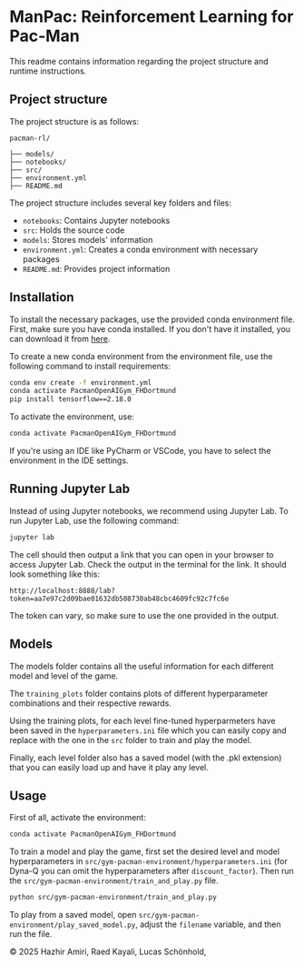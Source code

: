 # ManPac: Reinforcement Learning for Pac-Man
This readme contains information regarding the project structure and runtime instructions.

## Project structure
The project structure is as follows:
```
pacman-rl/

├── models/
├── notebooks/
├── src/
├── environment.yml
├── README.md
```
The project structure includes several key folders and files:
- `notebooks`: Contains Jupyter notebooks
- `src`: Holds the source code
- `models`: Stores models' information
- `environment.yml`: Creates a conda environment with necessary packages
- `README.md`: Provides project information


## Installation
To install the necessary packages, use the provided conda environment file. First, make sure you have conda installed. If you don't have it installed, you can download it from [here](https://docs.conda.io/en/latest/miniconda.html).

To create a new conda environment from the environment file, use the following command to install requirements:
```bash
conda env create -f environment.yml
conda activate PacmanOpenAIGym_FHDortmund
pip install tensorflow==2.18.0
```

To activate the environment, use:
```bash
conda activate PacmanOpenAIGym_FHDortmund
```
If you're using an IDE like PyCharm or VSCode, you have to select the environment in the IDE settings.

## Running Jupyter Lab
Instead of using Jupyter notebooks, we recommend using Jupyter Lab. To run Jupyter Lab, use the following command:
```bash
jupyter lab
```
The cell should then output a link that you can open in your browser to access Jupyter Lab. Check the output in the terminal for the link. It should look something like this:
```
http://localhost:8888/lab?token=aa7e97c2d09bae01632db508730ab48cbc4609fc92c7fc6e
```
The token can vary, so make sure to use the one provided in the output.

## Models
The models folder contains all the useful information for each different model and level of the game.

The `training_plots` folder contains plots of different hyperparameter combinations and their respective rewards.

Using the training plots, for each level fine-tuned hyperparmeters have been saved in the `hyperparameters.ini` file which you can easily copy and replace with the one in the `src` folder to train and play the model.

Finally, each level folder also has a saved model (with the .pkl extension) that you can easily load up and have it play any level. 

## Usage
First of all, activate the environment:


```bash
conda activate PacmanOpenAIGym_FHDortmund
```

To train a model and play the game, first set the desired level and model hyperparameters in `src/gym-pacman-environment/hyperparameters.ini` (for Dyna-Q you can omit the hyperparameters after `discount_factor`). Then run the `src/gym-pacman-environment/train_and_play.py` file.

```bash
python src/gym-pacman-environment/train_and_play.py
```

To play from a saved model, open `src/gym-pacman-environment/play_saved_model.py`, adjust the `filename` variable, and then run the file.


&copy; 2025 Hazhir Amiri, Raed Kayali, Lucas Schönhold, 